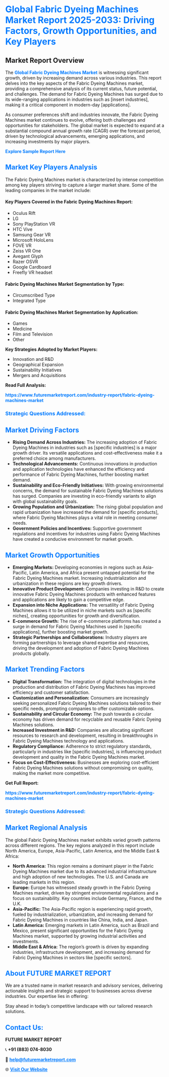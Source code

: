 <h1 style="color: #007BFF;">Global Fabric Dyeing Machines Market Report 2025-2033: Driving Factors, Growth Opportunities, and Key Players</h1>

<section id="overview">
<h2>Market Report Overview</h2>
<p>The <a href="https://www.futuremarketreport.com/industry-report/fabric-dyeing-machines-market" style="color: #007BFF; text-decoration: none;"><strong>Global Fabric Dyeing Machines Market</strong></a> is witnessing significant growth, driven by increasing demand across various industries. This report delves into the key aspects of the Fabric Dyeing Machines market, providing a comprehensive analysis of its current status, future potential, and challenges. The demand for Fabric Dyeing Machines has surged due to its wide-ranging applications in industries such as [insert industries], making it a critical component in modern-day [applications].</p>
<p>As consumer preferences shift and industries innovate, the Fabric Dyeing Machines market continues to evolve, offering both challenges and opportunities for stakeholders. The global market is expected to expand at a substantial compound annual growth rate (CAGR) over the forecast period, driven by technological advancements, emerging applications, and increasing investments by major players.</p>
</section>

<section id="overview">
<p><a href="https://www.futuremarketreport.com/request-sample/reportId=32513" style="color: #007BFF; text-decoration: none;"><strong>Explore Sample Report Here</strong></a></p>
</section>

<section id="key-players">
<h2 style="color: #007BFF;">Market Key Players Analysis</h2>
<p>The Fabric Dyeing Machines market is characterized by intense competition among key players striving to capture a larger market share. Some of the leading companies in the market include:</p>
<h4>Key Players Covered in the Fabric Dyeing Machines Report:</h4>
<ul><li>Oculus Rift</li><li>LG</li><li>Sony PlayStation VR</li><li>HTC Vive</li><li>Samsung Gear VR</li><li>Microsoft HoloLens</li><li>FOVE VR</li><li>Zeiss VR One</li><li>Avegant Glyph</li><li>Razer OSVR</li><li>Google Cardboard</li><li>Freefly VR headset</li></ul>
<h4>Fabric Dyeing Machines Market Segmentation by Type:</h4>
<ul><li>Circumscribed Type</li><li>Integrated Type</li></ul>

<h4>Fabric Dyeing Machines Market Segmentation by Application:</h4>
<ul><li>Games</li><li>Medicine</li><li>Film and Television</li><li>Other</li></ul>
<p><strong>Key Strategies Adopted by Market Players:</strong></p>
<ul>
<li>Innovation and R&D</li>
<li>Geographical Expansion</li>
<li>Sustainability Initiatives</li>
<li>Mergers and Acquisitions</li>
</ul>
</section>

<section>
<p><strong>Read Full Analysis: </strong></p><a href="https://www.futuremarketreport.com/industry-report/fabric-dyeing-machines-market" style="color: #007BFF; text-decoration: none;"><strong>https://www.futuremarketreport.com/industry-report/fabric-dyeing-machines-market</strong></a>
<h3 style="color: #007BFF;">Strategic Questions Addressed:</h3>
</section>

<section id="driving-factors">
<h2 style="color: #007BFF;">Market Driving Factors</h2>
<ul>
<li><strong>Rising Demand Across Industries:</strong> The increasing adoption of Fabric Dyeing Machines in industries such as [specific industries] is a major growth driver. Its versatile applications and cost-effectiveness make it a preferred choice among manufacturers.</li>
<li><strong>Technological Advancements:</strong> Continuous innovations in production and application technologies have enhanced the efficiency and performance of Fabric Dyeing Machines, further boosting market demand.</li>
<li><strong>Sustainability and Eco-Friendly Initiatives:</strong> With growing environmental concerns, the demand for sustainable Fabric Dyeing Machines solutions has surged. Companies are investing in eco-friendly variants to align with global sustainability goals.</li>
<li><strong>Growing Population and Urbanization:</strong> The rising global population and rapid urbanization have increased the demand for [specific products], where Fabric Dyeing Machines plays a vital role in meeting consumer needs.</li>
<li><strong>Government Policies and Incentives:</strong> Supportive government regulations and incentives for industries using Fabric Dyeing Machines have created a conducive environment for market growth.</li>
</ul>
</section>

<section id="growth-opportunities">
<h2 style="color: #007BFF;">Market Growth Opportunities</h2>
<ul>
<li><strong>Emerging Markets:</strong> Developing economies in regions such as Asia-Pacific, Latin America, and Africa present untapped potential for the Fabric Dyeing Machines market. Increasing industrialization and urbanization in these regions are key growth drivers.</li>
<li><strong>Innovative Product Development:</strong> Companies investing in R&D to create innovative Fabric Dyeing Machines products with enhanced features and applications are likely to gain a competitive edge.</li>
<li><strong>Expansion into Niche Applications:</strong> The versatility of Fabric Dyeing Machines allows it to be utilized in niche markets such as [specific niches], creating opportunities for growth and diversification.</li>
<li><strong>E-commerce Growth:</strong> The rise of e-commerce platforms has created a surge in demand for Fabric Dyeing Machines used in [specific applications], further boosting market growth.</li>
<li><strong>Strategic Partnerships and Collaborations:</strong> Industry players are forming partnerships to leverage shared expertise and resources, driving the development and adoption of Fabric Dyeing Machines products globally.</li>
</ul>
</section>

<section id="trending-factors">
<h2 style="color: #007BFF;">Market Trending Factors</h2>
<ul>
<li><strong>Digital Transformation:</strong> The integration of digital technologies in the production and distribution of Fabric Dyeing Machines has improved efficiency and customer satisfaction.</li>
<li><strong>Customization and Personalization:</strong> Consumers are increasingly seeking personalized Fabric Dyeing Machines solutions tailored to their specific needs, prompting companies to offer customizable options.</li>
<li><strong>Sustainability and Circular Economy:</strong> The push towards a circular economy has driven demand for recyclable and reusable Fabric Dyeing Machines solutions.</li>
<li><strong>Increased Investment in R&D:</strong> Companies are allocating significant resources to research and development, resulting in breakthroughs in Fabric Dyeing Machines technology and applications.</li>
<li><strong>Regulatory Compliance:</strong> Adherence to strict regulatory standards, particularly in industries like [specific industries], is influencing product development and quality in the Fabric Dyeing Machines market.</li>
<li><strong>Focus on Cost-Effectiveness:</strong> Businesses are exploring cost-efficient Fabric Dyeing Machines solutions without compromising on quality, making the market more competitive.</li>
</ul>
</section>

<section>
<p><strong>Get Full Report: </strong></p><a href="https://www.futuremarketreport.com/industry-report/fabric-dyeing-machines-market" style="color: #007BFF; text-decoration: none;"><strong>https://www.futuremarketreport.com/industry-report/fabric-dyeing-machines-market</strong></a>
<h3 style="color: #007BFF;">Strategic Questions Addressed:</h3>
</section>


<section id="regional-analysis">
<h2 style="color: #007BFF;">Market Regional Analysis</h2>
<p>The global Fabric Dyeing Machines market exhibits varied growth patterns across different regions. The key regions analyzed in this report include North America, Europe, Asia-Pacific, Latin America, and the Middle East & Africa:</p>
<ul>
<li><strong>North America:</strong> This region remains a dominant player in the Fabric Dyeing Machines market due to its advanced industrial infrastructure and high adoption of new technologies. The U.S. and Canada are leading markets in this region.</li>
<li><strong>Europe:</strong> Europe has witnessed steady growth in the Fabric Dyeing Machines market, driven by stringent environmental regulations and a focus on sustainability. Key countries include Germany, France, and the U.K.</li>
<li><strong>Asia-Pacific:</strong> The Asia-Pacific region is experiencing rapid growth, fueled by industrialization, urbanization, and increasing demand for Fabric Dyeing Machines in countries like China, India, and Japan.</li>
<li><strong>Latin America:</strong> Emerging markets in Latin America, such as Brazil and Mexico, present significant opportunities for the Fabric Dyeing Machines market, supported by growing industrial activities and investments.</li>
<li><strong>Middle East & Africa:</strong> The region’s growth is driven by expanding industries, infrastructure development, and increasing demand for Fabric Dyeing Machines in sectors like [specific sectors].</li>
</ul>
</section>

<footer>
<h2 style="color: #007BFF;">About FUTURE MARKET REPORT</h2>
<p>We are a trusted name in market research and advisory services, delivering actionable insights and strategic support to businesses across diverse industries. Our expertise lies in offering:</p>

<p>Stay ahead in today’s competitive landscape with our tailored research solutions.</p>

<h2 style="color: #007BFF;">Contact Us:</h2>
<p><strong>FUTURE MARKET REPORT</strong></p>
<p>📞 <strong>+91 (883) 074-8030</strong></p>
<p>📧 <strong><a href="mailto:help@futuremarketreport.com" style="color: #007BFF;">help@futuremarketreport.com</a></strong></p>
<p>🌐 <strong><a href="https://www.futuremarketreport.com/" style="color: #007BFF;">Visit Our Website</a></strong></p>
</footer>
